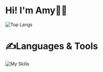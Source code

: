 # Hi! I'm Amy:wave::blush:
![Top Langs](https://github-readme-stats.vercel.app/api/top-langs/?username=azami0704&layout=compact)
# :writing_hand:Languages & Tools
![My Skills](https://skillicons.dev/icons?i=js,mysql,html,css,php,jquery,bootstrap)
